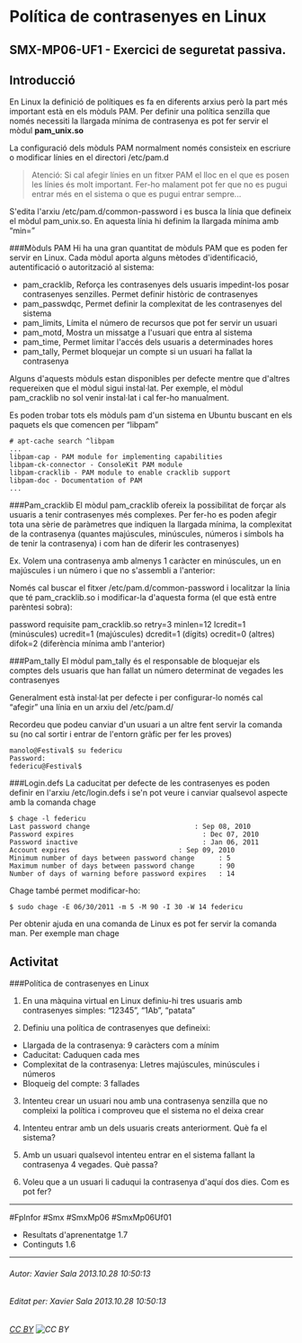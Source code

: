 # Política de contrasenyes en Linux
## SMX-MP06-UF1 - Exercici de seguretat passiva. 
Introducció
---------------
En Linux la definició de polítiques es fa en diferents arxius però la part més important està en els mòduls PAM. Per definir una política senzilla que només necessiti la llargada mínima de contrasenya es pot fer servir el mòdul **pam_unix.so** 

La configuració dels mòduls PAM normalment només consisteix en escriure o modificar línies en el directori /etc/pam.d

> Atenció: Si cal afegir línies en un fitxer PAM el lloc en el que es posen les línies és molt important. Fer-ho malament pot fer que no es pugui entrar més en el sistema o que es pugui entrar sempre...  

S'edita l'arxiu /etc/pam.d/common-password i es busca la línia que defineix el mòdul pam_unix.so. En aquesta línia hi definim la llargada mínima amb “min=”

###Mòduls PAM
Hi ha una gran quantitat de mòduls PAM que es poden fer servir en Linux. Cada mòdul aporta alguns mètodes d'identificació, autentificació o autorització al sistema:

* pam_cracklib, Reforça les contrasenyes dels usuaris impedint-los posar contrasenyes senzilles.  Permet definir històric de contrasenyes
* pam_passwdqc, Permet definir la complexitat de les  contrasenyes del sistema
* pam_limits, Límita el número de recursos que pot fer servir un usuari
* pam_motd, Mostra un missatge a l'usuari que entra al sistema
* pam_time, Permet limitar l'accés dels usuaris a determinades hores
* pam_tally, Permet bloquejar un compte si un usuari ha fallat la contrasenya 

Alguns d'aquests mòduls estan disponibles per defecte mentre que d'altres requereixen que el mòdul sigui instal·lat. Per exemple, el mòdul pam_cracklib no sol venir instal·lat i cal fer-ho manualment.

Es poden trobar tots els mòduls pam d'un sistema en Ubuntu buscant en els paquets els que comencen per “libpam” 

    # apt-cache search ^libpam
    ...  
    libpam-cap - PAM module for implementing capabilities 
    libpam-ck-connector - ConsoleKit PAM module 
    libpam-cracklib - PAM module to enable cracklib support 
    libpam-doc - Documentation of PAM 
    ...

###Pam_cracklib
El mòdul pam_cracklib ofereix la possibilitat de forçar als usuaris a tenir contrasenyes més complexes. Per fer-ho es poden afegir tota una sèrie de paràmetres que indiquen la llargada mínima, la complexitat de la contrasenya (quantes majúscules, minúscules, números i símbols ha de tenir la contrasenya) i com han de diferir les contrasenyes)

Ex. Volem una contrasenya amb almenys 1 caràcter en minúscules, un en majúscules i un número i que no s'assembli a l'anterior:

Només cal buscar el fitxer /etc/pam.d/common-password i localitzar la línia que té pam_cracklib.so i modificar-la d'aquesta forma (el que està entre parèntesi sobra): 

   password    requisite   pam_cracklib.so retry=3 minlen=12 lcredit=1 (minúscules)  ucredit=1 (majúscules)  dcredit=1 (dígits) ocredit=0 (altres) difok=2 (diferència mínima amb l'anterior)

###Pam_tally
El mòdul pam_tally és el responsable de bloquejar els comptes dels usuaris que han fallat un número determinat de vegades les contrasenyes

Generalment està instal·lat per defecte i per configurar-lo només cal “afegir” una línia en un arxiu del /etc/pam.d/

Recordeu que podeu canviar d'un usuari a un altre fent servir la comanda su (no cal sortir i entrar de l'entorn gràfic per fer les proves)

    manolo@Festival$ su federicu
    Password:
    federicu@Festival$ 


###Login.defs
La caducitat per defecte de les contrasenyes es poden definir en l'arxiu /etc/login.defs i se'n pot veure i canviar qualsevol aspecte amb la comanda chage

    $ chage -l federicu
    Last password change					      : Sep 08, 2010
    Password expires					            : Dec 07, 2010
    Password inactive					            : Jan 06, 2011
    Account expires						      : Sep 09, 2010
    Minimum number of days between password change		: 5
    Maximum number of days between password change		: 90
    Number of days of warning before password expires	: 14

Chage també permet modificar-ho: 

    $ sudo chage -E 06/30/2011 -m 5 -M 90 -I 30 -W 14 federicu

Per obtenir ajuda en una comanda de Linux es pot fer servir la comanda man. Per exemple man chage



Activitat
----------------
###Política de contrasenyes en Linux

1. En una màquina virtual en Linux definiu-hi tres usuaris amb contrasenyes simples: “12345”, “1Ab”, “patata”

2. Definiu una política de contrasenyes que defineixi:

* Llargada de la contrasenya: 9 caràcters com a mínim
* Caducitat: Caduquen cada mes
* Complexitat de la contrasenya: Lletres majúscules, minúscules i números
* Bloqueig del compte: 3 fallades

3. Intenteu crear un usuari nou amb una contrasenya senzilla que no compleixi la política i comproveu que el sistema no el deixa crear

4. Intenteu entrar amb un dels usuaris creats anteriorment. Què fa el sistema? 

5. Amb un usuari qualsevol intenteu entrar en el sistema fallant la contrasenya 4 vegades. Què passa?

6. Voleu que a un usuari li caduqui la contrasenya d'aquí dos dies. Com es pot fer?


---

#FpInfor #Smx #SmxMp06 #SmxMp06Uf01

* Resultats d'aprenentatge 1.7
* Continguts 1.6 
---

###### Autor: Xavier Sala 2013.10.28 10:50:13
###### Editat per: Xavier Sala 2013.10.28 10:50:13
###### [CC BY](https://creativecommons.org/licenses/by/4.0/) ![CC BY](https://licensebuttons.net/l/by/3.0/80x15.png)
